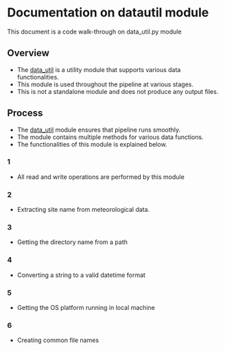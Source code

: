# Documentation on datautil module
This document is a code walk-through on data_util.py module

## Overview
- The [data_util](https://github.com/ncsa/ameriflux-pipeline/blob/develop/ameriflux_pipeline/utils/data_util.py) is a utility module that supports various data functionalities.
- This module is used throughout the pipeline at various stages.
- This is not a standalone module and does not produce any output files.

## Process
- The [data_util](https://github.com/ncsa/ameriflux-pipeline/blob/develop/ameriflux_pipeline/utils/data_util.py) module ensures that pipeline runs smoothly.
- The module contains multiple methods for various data functions.
- The functionalities of this module is explained below.

### 1
- All read and write operations are performed by this module

### 2
- Extracting site name from meteorological data.

### 3
- Getting the directory name from a path

### 4
- Converting a string to a valid datetime format

### 5
- Getting the OS platform running in local machine

### 6
- Creating common file names